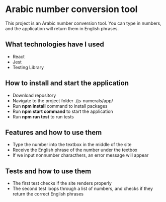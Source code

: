 # Arabic number conversion tool

This project is an Arabic number conversion tool. You can type in numbers, and the application will return them in English phrases.

## What technologies have I used

-   React
-   Jest
-   Testing Library

## How to install and start the application

-   Download repository
-   Navigate to the project folder ./js-numerals/app/
-   Run **npm install** command to install packages
-   Run **npm start command** to start the application
-   Run **npm run test** to run tests

## Features and how to use them

-   Type the number into the textbox in the middle of the site
-   Receive the English phrase of the number under the textbox
-   If we input nonnumber characthers, an error message will appear

## Tests and how to use them

-   The first test checks if the site renders properly
-   The second test loops through a list of numbers, and checks if they return the correct English phrases
